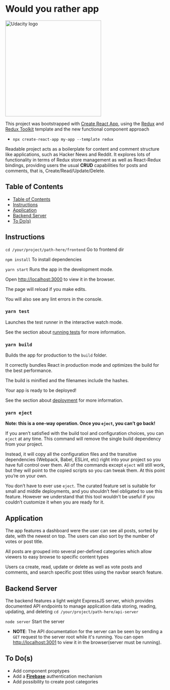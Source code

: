 
# Would you rather app
<a href="https://www.udacity.com/">
  <img src="https://s3-us-west-1.amazonaws.com/udacity-content/rebrand/svg/logo.min.svg" width="300" alt="Udacity logo">
</a>


This project was bootstrapped with [Create React App](https://github.com/facebook/create-react-app), using the [Redux](https://redux.js.org/) and [Redux Toolkit](https://redux-toolkit.js.org/) template and the new functional component approach

 -  `npx create-react-app my-app --template redux` 

  Readable project acts as a boilerplate for content and comment structure like applications, such as Hacker News and Reddit. It explores lots of functionality in terms of Redux store management as well as React-Redux bindings, providing users the usual **CRUD** capabilities for posts and comments, that is, Create/Read/Update/Delete.   
    
## Table of Contents

- [Table of Contents](#table-of-contents)
- [Instructions](#instructions)
- [Application](#application )
- [Backend Server](#backend-server)
- [To Do(s)](#to-dos)

## Instructions

`cd /your/project/path-here/frontend`
Go to frontend dir
  
`npm install`
To install dependencies

`yarn start`
Runs the app in the development mode.<br />

Open [http://localhost:3000](http://localhost:3000) to view it in the browser.

  

The page will reload if you make edits.<br />

You will also see any lint errors in the console.

  

### `yarn test`

  

Launches the test runner in the interactive watch mode.<br />

See the section about [running tests](https://facebook.github.io/create-react-app/docs/running-tests) for more information.

  

### `yarn build`

  

Builds the app for production to the `build` folder.<br />

It correctly bundles React in production mode and optimizes the build for the best performance.

  

The build is minified and the filenames include the hashes.<br />

Your app is ready to be deployed!

  

See the section about [deployment](https://facebook.github.io/create-react-app/docs/deployment) for more information.

  

### `yarn eject`

  

**Note: this is a one-way operation. Once you `eject`, you can’t go back!**

  

If you aren’t satisfied with the build tool and configuration choices, you can `eject` at any time. This command will remove the single build dependency from your project.

  

Instead, it will copy all the configuration files and the transitive dependencies (Webpack, Babel, ESLint, etc) right into your project so you have full control over them. All of the commands except `eject` will still work, but they will point to the copied scripts so you can tweak them. At this point you’re on your own.

  

You don’t have to ever use `eject`. The curated feature set is suitable for small and middle deployments, and you shouldn’t feel obligated to use this feature. However we understand that this tool wouldn’t be useful if you couldn’t customize it when you are ready for it.
  

## Application 

The app features a dashboard were the user can see all posts, sorted by date, with the newest on top. The users can also sort by the number of votes or post title.

All posts are grouped into several per-defined categories which allow viewers to easy browse to specific content types

Users ca create, read, update or delete as well as vote posts and comments, and search specific post titles using the navbar search feature.

## Backend Server
The backend features a light weight ExpressJS server, which provides documented API endpoints to manage application data storing, reading, updating, and deleting
`cd /your/project/path-here/api-server`

`node server`
Start the server

 - **NOTE**: The API documentation for the server can be seen by sending a `GET` request to the server root while it's running. You can open [http://localhost:3001](http://localhost:3000) to view it in the browser(server must be running).

## To Do(s)
- Add component proptypes
 - Add a [**Firebase**](https://firebase.google.com/docs/auth/) authentication mechanism
 - Add possibility to create post categories 


